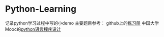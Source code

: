 # Python-Learning
记录python学习过程中写的小demo
主要题目参考：
github上的[练习册](https://github.com/Yixiaohan/show-me-the-code)
中国大学Mooc的[python语言程序设计](https://www.icourse163.org/course/BIT-268001)
